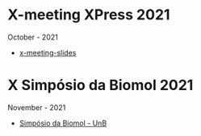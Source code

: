 # X-meeting XPress 2021

October - 2021

* [x-meeting-slides](./x-meeting-slides.html)

# X Simpósio da Biomol 2021

November - 2021

* [Simpósio da Biomol - UnB](./x-meeting-slides-pt-br.html)
